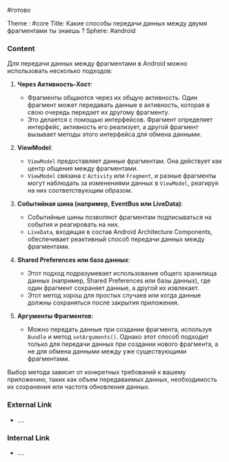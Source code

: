 #готово 

Theme : #core 
Title: Какие способы передачи данных между двумя фрагментами ты знаешь ?
Sphere: #android 

### Content

Для передачи данных между фрагментами в Android можно использовать несколько подходов:

1. **Через Активность-Хост**:
    
    - Фрагменты общаются через их общую активность. Один фрагмент может передавать данные в активность, которая в свою очередь передает их другому фрагменту.
    - Это делается с помощью интерфейсов. Фрагмент определяет интерфейс, активность его реализует, а другой фрагмент вызывает методы этого интерфейса для обмена данными.
2. **ViewModel**:
    
    - `ViewModel` предоставляет данные фрагментам. Она действует как центр общения между фрагментами.
    - `ViewModel` связана с `Activity` или `Fragment`, и разные фрагменты могут наблюдать за изменениями данных в `ViewModel`, реагируя на них соответствующим образом.
3. **Событийная шина (например, EventBus или LiveData)**:
    
    - Событийные шины позволяют фрагментам подписываться на события и реагировать на них.
    - `LiveData`, входящая в состав Android Architecture Components, обеспечивает реактивный способ передачи данных между фрагментами.
4. **Shared Preferences или база данных**:
    
    - Этот подход подразумевает использование общего хранилища данных (например, Shared Preferences или базы данных), где один фрагмент сохраняет данные, а другой их извлекает.
    - Этот метод хорош для простых случаев или когда данные должны сохраняться после закрытия приложения.
5. **Аргументы Фрагментов**:
    
    - Можно передать данные при создании фрагмента, используя `Bundle` и метод `setArguments()`. Однако этот способ подходит только для передачи данных при создании нового фрагмента, а не для обмена данными между уже существующими фрагментами.

Выбор метода зависит от конкретных требований к вашему приложению, таких как объем передаваемых данных, необходимость их сохранения или частота обновления данных.

### External Link

- ....

### Internal Link

- ....